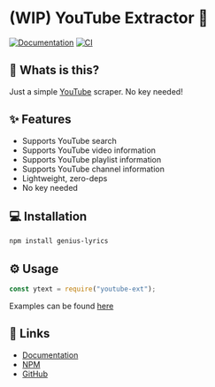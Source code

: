 # (WIP) YouTube Extractor 📼

[![Documentation](https://github.com/zyrouge/ytsr/actions/workflows/docs.yml/badge.svg)](https://github.com/zyrouge/ytsr/actions/workflows/docs.yml) [![CI](https://github.com/zyrouge/youtube-ext/actions/workflows/docs.yml/badge.svg)](https://github.com/zyrouge/youtube-ext/actions/workflows/docs.yml)

## 🤔 Whats is this?

Just a simple [YouTube](https://youtube.com) scraper. No key needed!

## ✨ Features

-   Supports YouTube search
-   Supports YouTube video information
-   Supports YouTube playlist information
-   Supports YouTube channel information
-   Lightweight, zero-deps
-   No key needed

## 💻 Installation

```bash
npm install genius-lyrics
```

## ⚙️ Usage

```js
const ytext = require("youtube-ext");
```

Examples can be found [here](https://github.com/zyrouge/ytsr/tree/main/examples)

## 📎 Links

-   [Documentation](https://youtube-ext.js.org)
-   [NPM](https://npmjs.com/package/youtube-ext)
-   [GitHub](https://github.com/zyrouge/youtube-ext)
